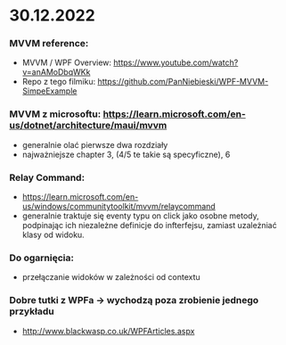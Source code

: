 # 30.12.2022

### MVVM reference:   
   - MVVM / WPF Overview: https://www.youtube.com/watch?v=anAMoDbqWKk  
   - Repo z tego filmiku: https://github.com/PanNiebieski/WPF-MVVM-SimpeExample  
  
### MVVM z microsoftu: https://learn.microsoft.com/en-us/dotnet/architecture/maui/mvvm  
  - generalnie olać pierwsze dwa rozdziały
  - najważniejsze chapter 3, (4/5 te takie są specyficzne), 6
  
### Relay Command:  
  - https://learn.microsoft.com/en-us/windows/communitytoolkit/mvvm/relaycommand
  - generalnie traktuje się eventy typu on click jako osobne metody, podpinając ich niezależne definicje do infterfejsu, zamiast uzależniać klasy od widoku.  
  
### Do ogarnięcia:
  - przełączanie widoków w zależności od contextu
    
### Dobre tutki z WPFa -> wychodzą poza zrobienie jednego przykładu
  - http://www.blackwasp.co.uk/WPFArticles.aspx
